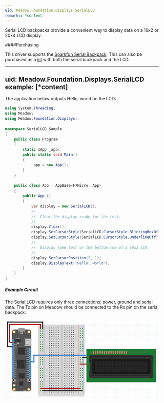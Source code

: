 ```yaml
---
uid: Meadow.Foundation.Displays.SerialLCD
remarks: *content
---
```


Serial LCD backpacks provide a convenient way to display data on a 16x2 or 20x4 LCD display.

####Purchasing

This driver supports the [Sparkfun Serial Backpack](https://www.sparkfun.com/products/retired/258). This can also be purchased as a [kit](https://www.sparkfun.com/products/10097) with both the serial backpack and the LCD.

---
uid: Meadow.Foundation.Displays.SerialLCD
example: [*content]
---

The application below outputs Hello, world on the LCD:

```csharp
using System.Threading;
using Meadow;
using Meadow.Foundation.Displays;

namespace SerialLCD_Sample
{
    public class Program
    {
        static IApp _app; 
        public static void Main()
        {
            _app = new App();
        }
    }
    
    public class App : AppBase<F7Micro, App>
    {
        public App ()
        {
            var display = new SerialLCD();
            //
            //  Clear the display ready for the test.
            //
            display.Clear();
            display.SetCursorStyle(SerialLCD.CursorStyle.BlinkingBoxOff);
            display.SetCursorStyle(SerialLCD.CursorStyle.UnderlineOff);
            //
            //  Display some text on the bottom row of a 16x2 LCD.
            //
            display.SetCursorPosition(2, 1);
            display.DisplayText("Hello, world");
        }
    }
}
```

##### Example Circuit

The Serial LCD requires only three connections; power, ground and serial data. The Tx pin on Meadow should be connected to the Rx pin on the serial backpack:

![](/API_Assets/Meadow.Foundation.Displays.SerialLCD/SerialLCD.svg)